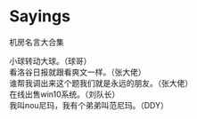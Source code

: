 # Sayings
机房名言大合集  

小球转动大球。（球哥）  
看洛谷日报就跟看爽文一样。（张大佬）  
谁帮我调出来这个题我们就是永远的朋友。（张大佬）  
在线出售win10系统。（刘队长）  
我叫nou尼玛，我有个弟弟叫范尼玛。（DDY）  
